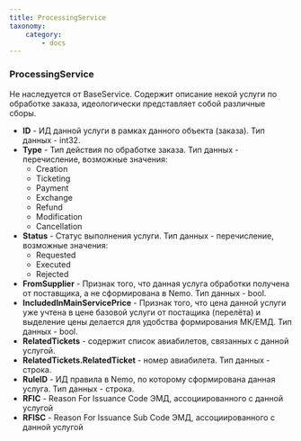 ```yaml
---
title: ProcessingService
taxonomy:
    category:
        - docs
---
```


### ProcessingService

Не наследуется от BaseService. Содержит описание некой услуги по обработке заказа, идеологически представляет собой различные сборы.

-   **ID** - ИД данной услуги в рамках данного объекта (заказа). Тип данных - int32.
-   **Type** - Тип действия по обработке заказа. Тип данных - перечисление, возможные значения:
    -   Creation
    -   Ticketing
    -   Payment 
    -   Exchange
    -   Refund
    -   Modification
    -   Cancellation
-   **Status** - Статус выполнения услуги. Тип данных - перечисление, возможные значения:
    -   Requested
    -   Executed
    -   Rejected
-   **FromSupplier** - Признак того, что данная услуга обработки получена от поставщика, а не сформирована в Nemo. Тип данных - bool.
-   **IncludedInMainServicePrice** - Признак того, что цена данной услуги уже учтена в цене базовой услуги от постащика (перелёта) и выделение цены делается для удобства формирования МК/ЕМД. Тип данных - bool.
-   **RelatedTickets** - содержит список авиабилетов, связанных с данной услугой.
-   **RelatedTickets.RelatedTicket** - номер авиабилета. Тип данных - строка.
-   **RuleID** - ИД правила в Nemo, по которому сформирована данная услуга. Тип данных - строка.
-   **RFIC** - Reason For Issuance Code ЭМД, ассоциированного с данной услугой
-   **RFISC** - Reason For Issuance Sub Code ЭМД, ассоциированного с данной услугой